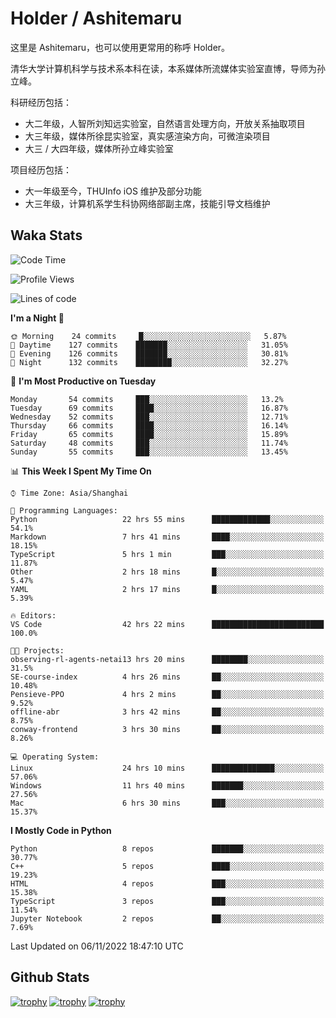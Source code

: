 # Holder / Ashitemaru

这里是 Ashitemaru，也可以使用更常用的称呼 Holder。

清华大学计算机科学与技术系本科在读，本系媒体所流媒体实验室直博，导师为孙立峰。

科研经历包括：

- 大二年级，人智所刘知远实验室，自然语言处理方向，开放关系抽取项目
- 大三年级，媒体所徐昆实验室，真实感渲染方向，可微渲染项目
- 大三 / 大四年级，媒体所孙立峰实验室

项目经历包括：

- 大一年级至今，THUInfo iOS 维护及部分功能
- 大三年级，计算机系学生科协网络部副主席，技能引导文档维护

## Waka Stats

<!--START_SECTION:waka-->
![Code Time](http://img.shields.io/badge/Code%20Time-162%20hrs%203%20mins-blue)

![Profile Views](http://img.shields.io/badge/Profile%20Views-0-blue)

![Lines of code](https://img.shields.io/badge/From%20Hello%20World%20I%27ve%20Written-328%20Thousand%20lines%20of%20code-blue)

**I'm a Night 🦉** 

```text
🌞 Morning    24 commits     █░░░░░░░░░░░░░░░░░░░░░░░░   5.87% 
🌆 Daytime    127 commits    ███████░░░░░░░░░░░░░░░░░░   31.05% 
🌃 Evening    126 commits    ███████░░░░░░░░░░░░░░░░░░   30.81% 
🌙 Night      132 commits    ████████░░░░░░░░░░░░░░░░░   32.27%

```
📅 **I'm Most Productive on Tuesday** 

```text
Monday       54 commits     ███░░░░░░░░░░░░░░░░░░░░░░   13.2% 
Tuesday      69 commits     ████░░░░░░░░░░░░░░░░░░░░░   16.87% 
Wednesday    52 commits     ███░░░░░░░░░░░░░░░░░░░░░░   12.71% 
Thursday     66 commits     ████░░░░░░░░░░░░░░░░░░░░░   16.14% 
Friday       65 commits     ████░░░░░░░░░░░░░░░░░░░░░   15.89% 
Saturday     48 commits     ███░░░░░░░░░░░░░░░░░░░░░░   11.74% 
Sunday       55 commits     ███░░░░░░░░░░░░░░░░░░░░░░   13.45%

```


📊 **This Week I Spent My Time On** 

```text
⌚︎ Time Zone: Asia/Shanghai

💬 Programming Languages: 
Python                   22 hrs 55 mins      █████████████░░░░░░░░░░░░   54.1% 
Markdown                 7 hrs 41 mins       ████░░░░░░░░░░░░░░░░░░░░░   18.15% 
TypeScript               5 hrs 1 min         ███░░░░░░░░░░░░░░░░░░░░░░   11.87% 
Other                    2 hrs 18 mins       █░░░░░░░░░░░░░░░░░░░░░░░░   5.47% 
YAML                     2 hrs 17 mins       █░░░░░░░░░░░░░░░░░░░░░░░░   5.39%

🔥 Editors: 
VS Code                  42 hrs 22 mins      █████████████████████████   100.0%

🐱‍💻 Projects: 
observing-rl-agents-netai13 hrs 20 mins      ████████░░░░░░░░░░░░░░░░░   31.5% 
SE-course-index          4 hrs 26 mins       ██░░░░░░░░░░░░░░░░░░░░░░░   10.48% 
Pensieve-PPO             4 hrs 2 mins        ██░░░░░░░░░░░░░░░░░░░░░░░   9.52% 
offline-abr              3 hrs 42 mins       ██░░░░░░░░░░░░░░░░░░░░░░░   8.75% 
conway-frontend          3 hrs 30 mins       ██░░░░░░░░░░░░░░░░░░░░░░░   8.26%

💻 Operating System: 
Linux                    24 hrs 10 mins      ██████████████░░░░░░░░░░░   57.06% 
Windows                  11 hrs 40 mins      ███████░░░░░░░░░░░░░░░░░░   27.56% 
Mac                      6 hrs 30 mins       ███░░░░░░░░░░░░░░░░░░░░░░   15.37%

```

**I Mostly Code in Python** 

```text
Python                   8 repos             ███████░░░░░░░░░░░░░░░░░░   30.77% 
C++                      5 repos             ████░░░░░░░░░░░░░░░░░░░░░   19.23% 
HTML                     4 repos             ███░░░░░░░░░░░░░░░░░░░░░░   15.38% 
TypeScript               3 repos             ███░░░░░░░░░░░░░░░░░░░░░░   11.54% 
Jupyter Notebook         2 repos             ██░░░░░░░░░░░░░░░░░░░░░░░   7.69%

```



 Last Updated on 06/11/2022 18:47:10 UTC
<!--END_SECTION:waka-->

## Github Stats

[![trophy](https://github-profile-trophy.vercel.app/?username=Ashitemaru&column=7)](https://github.com/Ashitemaru)
[![trophy](https://github-readme-stats.vercel.app/api?username=Ashitemaru&show_icons=true&include_all_commits=true)](https://github.com/Ashitemaru)
[![trophy](https://github-readme-stats.vercel.app/api/top-langs/?username=Ashitemaru&layout=compact)](https://github.com/Ashitemaru)

<!--
**Ashitemaru/Ashitemaru** is a ✨ _special_ ✨ repository because its `README.md` (this file) appears on your GitHub profile.

Here are some ideas to get you started:

- 🔭 I’m currently working on ...
- 🌱 I’m currently learning ...
- 👯 I’m looking to collaborate on ...
- 🤔 I’m looking for help with ...
- 💬 Ask me about ...
- 📫 How to reach me: ...
- 😄 Pronouns: ...
- ⚡ Fun fact: ...
-->
